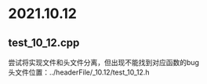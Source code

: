 <h1>2021.10.12 </h1>
<h2>test_10_12.cpp</h2>
尝试将实现文件和头文件分离，但出现不能找到对应函数的bug<br>
头文件位置：../headerFile/_10.12/test_10_12.h<br>

